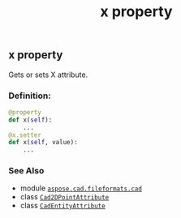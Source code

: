 ﻿---
title: x property
second_title: Aspose.CAD for Python via .NET API References
description: 
type: docs
weight: 60
url: /python-net/aspose.cad.fileformats.cad/cad2dpointattribute/x/
is_root: false
---

## x property


Gets or sets X attribute.
### Definition:
```python
@property
def x(self):
    ...
@x.setter
def x(self, value):
    ...
```

### See Also
* module [`aspose.cad.fileformats.cad`](../../)
* class [`Cad2DPointAttribute`](/cad/python-net/aspose.cad.fileformats.cad/cad2dpointattribute)
* class [`CadEntityAttribute`](/cad/python-net/aspose.cad.fileformats.cad/cadentityattribute)
